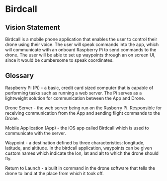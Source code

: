 # Birdcall

## Vision Statement

Birdcall is a mobile phone application that enables the user to control their drone using their voice. The user will speak commands into the app, which will communicate with an onboard Raspberry Pi to send commands to the drone. The user will be able to set up waypoints through an on screen UI, since it would be cumbersome to speak coordinates.

## Glossary

Raspberry Pi (Pi) - a basic, credit card sized computer that is capable of performing tasks such as running a web server. The Pi serves as a lightweight solution for communication between the App and Drone.

Drone Server - the web server being run on the Rasberry Pi. Responsible for receiving communication from the App and sending flight commands to the Drone.

Mobile Application (App) - the iOS app called Birdcall which is used to communicate with the server.

Waypoint - a destination defined by three characteristics: longitude, latitude, and altitude. In the birdcall application, waypoints can be given custom names which indicate the lon, lat and alt to which the drone should fly.

Return to Launch - a built in command in the drone software that tells the drone to land at the place from which it took off.
